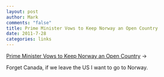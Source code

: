```yaml
--- 
layout: post
author: Mark
comments: "false"
title: Prime Minister Vows to Keep Norway an Open Country
date: 2011-7-28
categories: links
---
```

<a title="PM Vows to Keep Norway Open" href="http://www.nytimes.com/2011/07/28/world/europe/28norway.html?_r=2">Prime Minister Vows to Keep Norway an Open Country</a> &rarr;
<br />

Forget Canada, if we leave the US I want to go to Norway.
